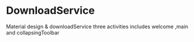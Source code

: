 # DownloadService
Material design &amp; downloadService
three activities includes welcome ,main and collapsingToolbar
